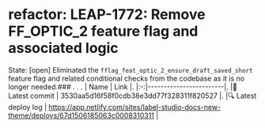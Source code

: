 # refactor: LEAP-1772: Remove FF_OPTIC_2 feature flag and associated logic 
State: [open]
Eliminated the `fflag_feat_optic_2_ensure_draft_saved_short` feature flag and related conditional checks from the codebase as it is no longer needed.### . . . |  Name | Link |. |:-:|------------------------|. |<span aria-hidden="true">🔨</span> Latest commit | 3530aa5d16f58f0cdb38e3dd77f328311f820527 |. |<span aria-hidden="true">🔍</span> Latest deploy log | https://app.netlify.com/sites/label-studio-docs-new-theme/deploys/67d1506185063c0008310311 |